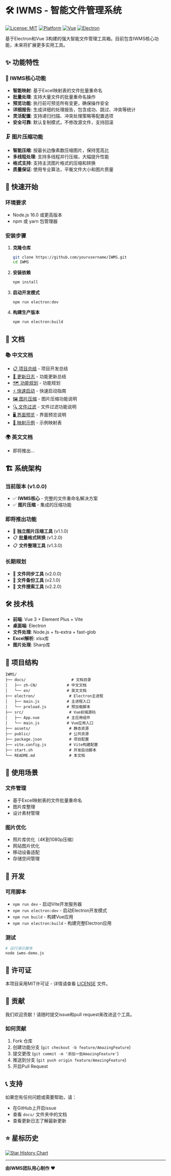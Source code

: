 # 🛠️ IWMS - 智能文件管理系统

[![License: MIT](https://img.shields.io/badge/License-MIT-yellow.svg)](https://opensource.org/licenses/MIT)
[![Platform](https://img.shields.io/badge/platform-macOS%20%7C%20Windows%20%7C%20Linux-blue.svg)](https://electronjs.org/)
[![Vue](https://img.shields.io/badge/Vue-3.0+-green.svg)](https://vuejs.org/)
[![Electron](https://img.shields.io/badge/Electron-Latest-blue.svg)](https://electronjs.org/)

基于Electron和Vue 3构建的强大智能文件管理工具箱。目前包含IWMS核心功能，未来将扩展更多实用工具。

## ✨ 功能特性

### 🎯 IWMS核心功能
- **智能映射**: 基于Excel映射表的文件批量重命名
- **批量处理**: 支持大量文件的批量重命名操作
- **预览功能**: 执行前可预览所有变更，确保操作安全
- **详细报告**: 生成详细的处理报告，包含成功、跳过、冲突等统计
- **灵活配置**: 支持递归扫描、冲突处理策略等配置选项
- **安全可靠**: 默认复制模式，不修改源文件，支持回滚

### 🗜️ 图片压缩功能
- **智能压缩**: 按最长边像素数压缩图片，保持宽高比
- **多线程处理**: 支持多线程并行压缩，大幅提升性能
- **格式支持**: 支持主流图片格式的压缩和转换
- **质量保证**: 使用专业算法，平衡文件大小和图片质量

## 🚀 快速开始

### 环境要求
- Node.js 16.0 或更高版本
- npm 或 yarn 包管理器

### 安装步骤

1. **克隆仓库**
   ```bash
   git clone https://github.com/yourusername/IWMS.git
   cd IWMS
   ```

2. **安装依赖**
   ```bash
   npm install
   ```

3. **启动开发模式**
   ```bash
   npm run electron:dev
   ```

4. **构建生产版本**
   ```bash
   npm run electron:build
   ```

## 📖 文档

### 📚 中文文档
- [📋 项目总结](docs/zh-CN/PROJECT_SUMMARY.md) - 项目开发总结
- [🚀 更新日志](docs/zh-CN/CHANGELOG.md) - 功能更新总结
- [🗺️ 功能规划](docs/zh-CN/ROADMAP.md) - 功能规划
- [⚡ 快速启动](docs/zh-CN/QUICK_START.md) - 快速启动指南
- [🖼️ 图片压缩](docs/zh-CN/IMAGE_COMPRESSION.md) - 图片压缩功能说明
- [🔍 文件过滤](docs/zh-CN/FILE_FILTERING.md) - 文件过滤功能说明
- [🖥️ 界面预览](docs/zh-CN/UI_PREVIEW.md) - 界面预览说明
- [📝 映射示例](docs/zh-CN/MAPPING_EXAMPLES.md) - 示例映射表

### 🌍 英文文档
- 即将推出...

## 🏗️ 系统架构

### 当前版本 (v1.0.0)
- ✅ **IWMS核心** - 完整的文件重命名解决方案
- ✅ **图片压缩** - 集成的压缩功能

### 即将推出功能
- 🚧 **独立图片压缩工具** (v1.1.0)
- 📋 **批量格式转换** (v1.2.0)
- 📋 **文件整理工具** (v1.3.0)

### 长期规划
- 🔮 **文件同步工具** (v2.0.0)
- 🔮 **文件备份工具** (v2.1.0)
- 🔮 **文件搜索工具** (v2.2.0)

## 🛠️ 技术栈

- **前端**: Vue 3 + Element Plus + Vite
- **桌面端**: Electron
- **文件处理**: Node.js + fs-extra + fast-glob
- **Excel解析**: xlsx库
- **图片处理**: Sharp库

## 📁 项目结构

```
IWMS/
├── docs/                    # 文档目录
│   ├── zh-CN/             # 中文文档
│   └── en/                # 英文文档
├── electron/               # Electron主进程
│   ├── main.js            # 主进程入口
│   └── preload.js         # 预加载脚本
├── src/                    # Vue前端源码
│   ├── App.vue            # 主应用组件
│   └── main.js            # Vue应用入口
├── assets/                 # 静态资源
├── public/                 # 公共资源
├── package.json            # 项目配置
├── vite.config.js          # Vite构建配置
├── start.sh                # 开发启动脚本
└── README.md               # 本文档
```

## 🎯 使用场景

### 文件管理
- 基于Excel映射表的文件批量重命名
- 图片库整理
- 设计素材管理

### 图片优化
- 照片库优化（4K到1080p压缩）
- 网站图片优化
- 移动设备适配
- 存储空间管理

## 🔧 开发

### 可用脚本
- `npm run dev` - 启动Vite开发服务器
- `npm run electron:dev` - 启动Electron开发模式
- `npm run build` - 构建Vue应用
- `npm run electron:build` - 构建完整Electron应用

### 测试
```bash
# 运行演示脚本
node iwms-demo.js
```

## 📄 许可证

本项目采用MIT许可证 - 详情请查看 [LICENSE](LICENSE) 文件。

## 🤝 贡献

我们欢迎贡献！请随时提交issue和pull request来改进这个工具。

### 如何贡献
1. Fork 仓库
2. 创建功能分支 (`git checkout -b feature/AmazingFeature`)
3. 提交更改 (`git commit -m '添加一些AmazingFeature'`)
4. 推送到分支 (`git push origin feature/AmazingFeature`)
5. 开启Pull Request

## 📞 支持

如果您有任何问题或需要帮助，请：
- 在GitHub上开启issue
- 查看 `docs/` 文件夹中的文档
- 查看更新日志了解最新更新

## ⭐ 星标历史

[![Star History Chart](https://api.star-history.com/svg?repos=yourusername/IWMS&type=Date)](https://star-history.com/#yourusername/IWMS&Date)

---

**由IWMS团队用心制作** ❤️
